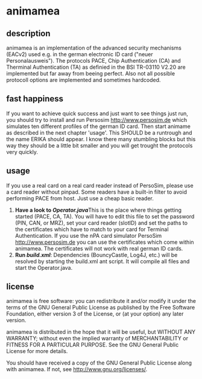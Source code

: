 # animamea

## description
animamea is an implementation of the advanced security mechanisms (EACv2) used e.g. in the german electronic ID card ("neuer Personalausweis"). The protocols PACE, Chip Authentication (CA) and Therminal Authentication (TA) as definied in the BSI TR-03110 V2.20 are implemented but far away from beeing perfect. Also not all possible protocoll options are implemented and sometimes hardcoded. 

## fast happiness
If you want to achieve quick success and just want to see things just run, you should try to install and run Persosim  <http://www.persosim.de> which simulates ten different profiles of the german ID card. Then start animame as described in the next chapter 'usage'. This SHOULD be a runtrough and the name ERIKA should appear. I know there many stumbling blocks but this way they should be a little bit smaller and you will get trought the protocols very quickly.

## usage
If you use a real card on a real card reader instead of PersoSim, please use a card reader without pinpad. Some readers have a built-in filter to avoid performing PACE from host. Just use a cheap basic reader.

1. <b>Have a look to <i>Operator.java</i></b>This is the place where things getting started (PACE, CA, TA). You will have to edit this file to set the password (PIN, CAN, or MRZ), set your card reader (slotID) and set the paths to the certificates which have to match to your card for Terminal Authentication. If you use the nPA card simulator PersoSim <http://www.persosim.de> you can use the certificates which come within animamea. The certificates will not work with real german ID cards. 
2. <b>Run <i>build.xml</i></b>: Dependencies (BouncyCastle, Log4J, etc.) will be resolved by starting the build.xml ant script. It will compile all files and start the Operator.java. 

## license
animamea is free software: you can redistribute it and/or modify it under the terms of the GNU General Public License as published by the Free Software Foundation, either version 3 of the License, or (at your option) any later version.

animamea is distributed in the hope that it will be useful, but WITHOUT ANY WARRANTY; without even the implied warranty of MERCHANTABILITY or FITNESS FOR A PARTICULAR PURPOSE.  See the GNU General Public License for more details.

You should have received a copy of the GNU General Public License along with animamea. If not, see <http://www.gnu.org/licenses/>.


